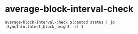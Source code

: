 # average-block-interval-check
```average-block-interval-check $(cantod status | jq .SyncInfo.latest_block_height -r) 1```
